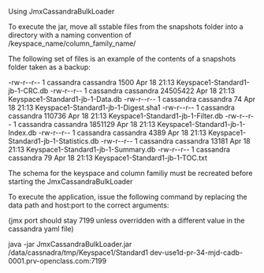 Using JmxCassandraBulkLoader

To execute the jar, move all sstable files from the snapshots folder into a directory with a naming convention of 
/keyspace_name/column_family_name/

The following set of files is an example of the contents of a snapshots folder taken as a backup:

-rw-r--r--  1 cassandra cassandra     1500 Apr 18 21:13 Keyspace1-Standard1-jb-1-CRC.db
-rw-r--r--  1 cassandra cassandra 24505422 Apr 18 21:13 Keyspace1-Standard1-jb-1-Data.db
-rw-r--r--  1 cassandra cassandra       74 Apr 18 21:13 Keyspace1-Standard1-jb-1-Digest.sha1
-rw-r--r--  1 cassandra cassandra   110736 Apr 18 21:13 Keyspace1-Standard1-jb-1-Filter.db
-rw-r--r--  1 cassandra cassandra  1851129 Apr 18 21:13 Keyspace1-Standard1-jb-1-Index.db
-rw-r--r--  1 cassandra cassandra     4389 Apr 18 21:13 Keyspace1-Standard1-jb-1-Statistics.db
-rw-r--r--  1 cassandra cassandra    13181 Apr 18 21:13 Keyspace1-Standard1-jb-1-Summary.db
-rw-r--r--  1 cassandra cassandra       79 Apr 18 21:13 Keyspace1-Standard1-jb-1-TOC.txt

The schema for the keyspace and column familiy must be recreated before starting the JmxCassandraBulkLoader

To execute the application, issue the following command by replacing the data path and host:port to the correct arguments:

(jmx port should stay 7199 unless overridden with a different value in the cassandra yaml file)

java -jar JmxCassandraBulkLoader.jar /data/cassnadra/tmp/Keyspace1/Standard1 dev-use1d-pr-34-mjd-cadb-0001.prv-openclass.com:7199
